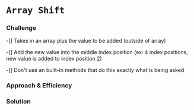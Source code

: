 # `Array Shift`

### Challenge
-[] Takes in an array plus the value to be added (outside of array)

-[] Add the new value into the middle index position (ex: 4 index positions, new value is added to index position 2)

-[] Don't use an built-in methods that do this exactly what is being asked

### Approach & Efficiency

### Solution